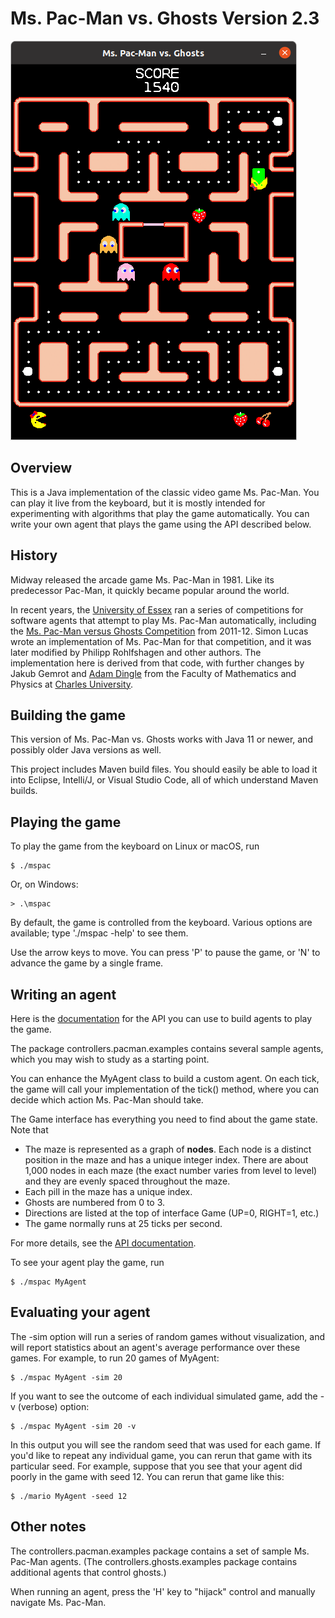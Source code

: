 # Ms. Pac-Man vs. Ghosts Version 2.3

![screenshot](mspac.png)

## Overview

This is a Java implementation of the classic video game Ms. Pac-Man.  You can play it live from the keyboard, but it is mostly intended for experimenting with algorithms that play the game automatically. You can write your own agent that plays the game using the API described below.

## History

Midway released the arcade game Ms. Pac-Man in 1981.  Like its predecessor Pac-Man, it quickly became popular around the world.

In recent years, the [University of Essex](https://www.essex.ac.uk/) ran a series of competitions for software agents that attempt to play Ms. Pac-Man automatically, including the [Ms. Pac-Man versus Ghosts Competition](https://ieeexplore.ieee.org/document/5949599) from 2011-12.  Simon Lucas wrote an implementation of Ms. Pac-Man for that competition, and it was later modified by Philipp Rohlfshagen and other authors.  The implementation here is derived from that code, with further changes by Jakub Gemrot and [Adam Dingle](https://ksvi.mff.cuni.cz/~dingle/) from the Faculty of Mathematics and Physics at [Charles University](https://cuni.cz/UKEN-1.html).

## Building the game

This version of Ms. Pac-Man vs. Ghosts works with Java 11 or newer, and possibly older Java versions as well.

This project includes Maven build files.  You should easily be able to load it into Eclipse, Intelli/J, or Visual Studio Code, all of which understand Maven builds.

## Playing the game

To play the game from the keyboard on Linux or macOS, run

```
$ ./mspac
```

Or, on Windows:

```
> .\mspac
```

By default, the game is controlled from the keyboard.  Various options are available; type './mspac -help' to see them.

Use the arrow keys to move.  You can press 'P' to pause the game, or 'N' to advance the game by a single frame.

## Writing an agent

Here is the [documentation](https://ksvi.mff.cuni.cz/~dingle/2020-1/ai_1/ms_pacman/api.html) for the API you can use to build agents to play the game.

The package controllers.pacman.examples contains several sample agents, which you may wish to study as a starting point.

You can enhance the MyAgent class to build a custom agent.  On each tick, the game will call your implementation of the tick() method, where you can decide which action Ms. Pac-Man should take.

The Game interface has everything you need to find about the game state. Note that

- The maze is represented as a graph of __nodes__.  Each node is a distinct position in the maze and has a unique integer index.  There are about 1,000 nodes in each maze (the exact number varies from level to level) and they are evenly spaced throughout the maze.
- Each pill in the maze has a unique index.
- Ghosts are numbered from 0 to 3.
- Directions are listed at the top of interface Game (UP=0, RIGHT=1, etc.)
- The game normally runs at 25 ticks per second.

For more details, see the [API documentation](https://ksvi.mff.cuni.cz/~dingle/2020-1/ai_1/ms_pacman/api.html).

To see your agent play the game, run

```
$ ./mspac MyAgent
```

## Evaluating your agent

The -sim option will run a series of random games without visualization, and will report statistics about an agent's average performance over these games.  For example, to run 20 games of MyAgent:

```
$ ./mspac MyAgent -sim 20
```

If you want to see the outcome of each individual simulated game, add the -v (verbose) option:

```
$ ./mspac MyAgent -sim 20 -v
```

In this output you will see the random seed that was used for each game.  If you'd like to repeat any individual game, you can rerun that game with its particular seed.  For example, suppose that you see that your agent did poorly in the game with seed 12.  You can rerun that game like this:

```
$ ./mario MyAgent -seed 12
```


## Other notes

The controllers.pacman.examples package contains a set of sample Ms. Pac-Man agents.  (The controllers.ghosts.examples package contains additional agents that control ghosts.)

When running an agent, press the 'H' key to "hijack" control and manually navigate Ms. Pac-Man.
